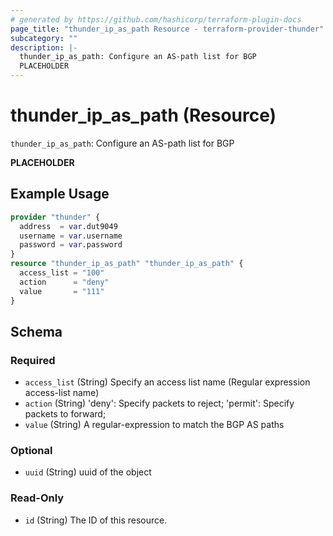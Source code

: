 ```yaml
---
# generated by https://github.com/hashicorp/terraform-plugin-docs
page_title: "thunder_ip_as_path Resource - terraform-provider-thunder"
subcategory: ""
description: |-
  thunder_ip_as_path: Configure an AS-path list for BGP
  PLACEHOLDER
---
```


# thunder_ip_as_path (Resource)

`thunder_ip_as_path`: Configure an AS-path list for BGP

__PLACEHOLDER__

## Example Usage

```terraform
provider "thunder" {
  address  = var.dut9049
  username = var.username
  password = var.password
}
resource "thunder_ip_as_path" "thunder_ip_as_path" {
  access_list = "100"
  action      = "deny"
  value       = "111"
}
```

<!-- schema generated by tfplugindocs -->
## Schema

### Required

- `access_list` (String) Specify an access list name (Regular expression access-list name)
- `action` (String) 'deny': Specify packets to reject; 'permit': Specify packets to forward;
- `value` (String) A regular-expression to match the BGP AS paths

### Optional

- `uuid` (String) uuid of the object

### Read-Only

- `id` (String) The ID of this resource.


